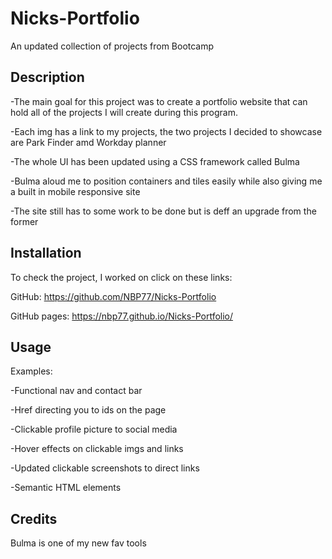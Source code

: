 # Nicks-Portfolio
An updated collection of projects from Bootcamp 

## Description

-The main goal for this project was to create a portfolio website that can hold all of the projects I will create during this program. 
 
-Each img has a link to my projects, the two projects I decided to showcase are Park Finder amd Workday planner 
 
-The whole UI has been updated using a CSS framework called Bulma

-Bulma aloud me to position containers and tiles easily while also giving me a built in mobile responsive site

-The site still has to some work to be done but is deff an upgrade from the former

## Installation

To check the project, I worked on click on these links: 

GitHub: https://github.com/NBP77/Nicks-Portfolio

GitHub pages: https://nbp77.github.io/Nicks-Portfolio/ 

## Usage


Examples:

-Functional nav and contact bar

-Href directing you to ids on the page

-Clickable profile picture to social media 

-Hover effects on clickable imgs and links

-Updated clickable screenshots to direct links 

-Semantic HTML elements 

## Credits

Bulma is one of my new fav tools 
